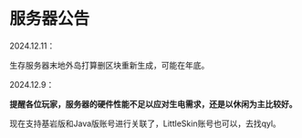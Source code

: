 # 服务器公告

2024.12.11：

生存服务器末地外岛打算删区块重新生成，可能在年底。



2024.12.9：

**提醒各位玩家，服务器的硬件性能不足以应对生电需求，还是以休闲为主比较好。**

现在支持基岩版和Java版账号进行关联了，LittleSkin账号也可以，去找qyl。

